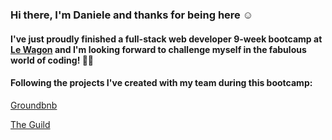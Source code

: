 ### Hi there, I'm Daniele and thanks for being here ☺

#### I've just proudly finished a full-stack web developer 9-week bootcamp at <a href="https://www.lewagon.com">Le Wagon</a> and I'm looking forward to challenge myself in the fabulous world of coding! 👨‍💻 

#### Following the projects I've created with my team during this bootcamp:

<a href="https://groundbnb-tarumae.herokuapp.com">Groundbnb</a>

<a href="https://www.theguild.fun">The Guild</a>
